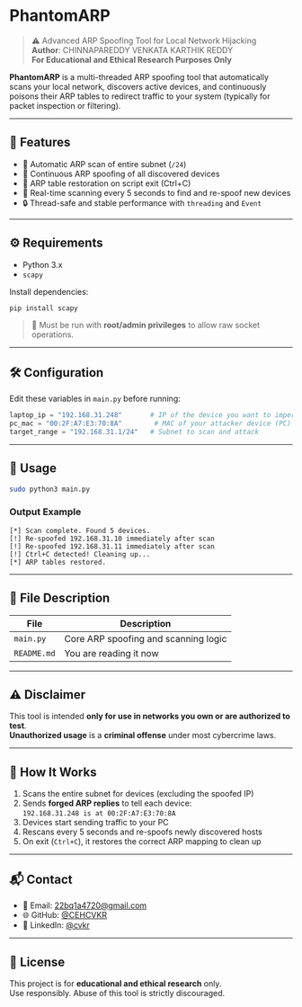 # PhantomARP

> ⚠️ Advanced ARP Spoofing Tool for Local Network Hijacking  
> **Author**: CHINNAPAREDDY VENKATA KARTHIK REDDY  
> **For Educational and Ethical Research Purposes Only**

**PhantomARP** is a multi-threaded ARP spoofing tool that automatically scans your local network, discovers active devices, and continuously poisons their ARP tables to redirect traffic to your system (typically for packet inspection or filtering).

---

## 📌 Features

- 🧠 Automatic ARP scan of entire subnet (`/24`)
- 👻 Continuous ARP spoofing of all discovered devices
- 🧼 ARP table restoration on script exit (Ctrl+C)
- 🔄 Real-time scanning every 5 seconds to find and re-spoof new devices
- 🔒 Thread-safe and stable performance with `threading` and `Event`

---

## ⚙️ Requirements

- Python 3.x
- `scapy`

Install dependencies:

```bash
pip install scapy
```

> 🔐 Must be run with **root/admin privileges** to allow raw socket operations.

---

## 🛠️ Configuration

Edit these variables in `main.py` before running:

```python
laptop_ip = "192.168.31.248"       # IP of the device you want to impersonate
pc_mac = "00:2F:A7:E3:70:8A"        # MAC of your attacker device (PC)
target_range = "192.168.31.1/24"   # Subnet to scan and attack
```

---

## 🚀 Usage

```bash
sudo python3 main.py
```

### Output Example

```
[*] Scan complete. Found 5 devices.
[!] Re-spoofed 192.168.31.10 immediately after scan
[!] Re-spoofed 192.168.31.11 immediately after scan
[!] Ctrl+C detected! Cleaning up...
[*] ARP tables restored.
```

---

## 📁 File Description

| File       | Description                                 |
|------------|---------------------------------------------|
| `main.py`  | Core ARP spoofing and scanning logic        |
| `README.md`| You are reading it now                      |

---

## ⚠️ Disclaimer

This tool is intended **only for use in networks you own or are authorized to test**.  
**Unauthorized usage** is a **criminal offense** under most cybercrime laws.

---

## 🧠 How It Works

1. Scans the entire subnet for devices (excluding the spoofed IP)
2. Sends **forged ARP replies** to tell each device:  
   `192.168.31.248 is at 00:2F:A7:E3:70:8A`
3. Devices start sending traffic to your PC
4. Rescans every 5 seconds and re-spoofs newly discovered hosts
5. On exit (`Ctrl+C`), it restores the correct ARP mapping to clean up

---

## 📬 Contact

- 📧 Email: [22bq1a4720@gmail.com](mailto:22bq1a4720@gmail.com)
- 🌐 GitHub: [@CEHCVKR](https://github.com/CEHCVKR)
- 💼 LinkedIn: [@cvkr](https://linkedin.com/in/cvkr)

---

## 🔐 License

This project is for **educational and ethical research** only.  
Use responsibly. Abuse of this tool is strictly discouraged.
